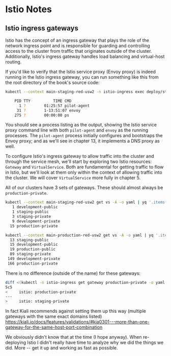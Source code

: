 # Istio Notes

## Istio ingress gateways

Istio has the concept of an ingress gateway that plays the role of the network ingress point and is responsible for guarding and controlling access to the cluster from traffic that originates outside of the cluster.
Additionally, Istio's ingress gateway handles load balancing and virtual-host routing.

If you'd like to verify that the Istio service proxy (Envoy proxy) is indeed running in the Istio ingress gateway, you can run something like this from the root directory of the book's source code:
```zsh
kubectl --context main-staging-red-usw2 -n istio-ingress exec deploy/staging-public -- ps

    PID TTY          TIME CMD
      1 ?        01:25:57 pilot-agent
     31 ?        1-13:51:07 envoy
    275 ?        00:00:00 ps
```
You should see a process listing as the output, showing the Istio service proxy command line with both `pilot-agent` and `envoy` as the running processes.
The `pilot-agent` process initially configures and bootstraps the Envoy proxy; and as we'll see in chapter 13, it implements a DNS proxy as well.

To configure Istio's ingress gateway to allow traffic into the cluster and through the service mesh, we'll start by exploring two Istio resources: `Gateway` and `VirtualService`.
Both are fundamental for getting traffic to flow in Istio, but we'll look at them only within the context of allowing traffic into the cluster.
We will cover `VirtualService` more fully in chapter 5.

All of our clusters have 3 sets of gateways.
These should almost always be `production-private`.
```zsh
kubectl --context main-staging-red-usw2 get vs -A -o yaml | yq '.items[].spec.gateways[]' | grep -oE '(production|staging|development)-(public|private)' | sort | uniq -c | sort -nk1
   1 development-public
   1 staging-public
   3 staging-private
   9 development-private
  15 production-private

kubectl --context main-production-red-usw2 get vs -A -o yaml | yq '.items[].spec.gateways[]' | grep -oE '(production|staging|development)-(public|private)' | sort | uniq -c | sort -nk1
  13 staging-public
  15 development-public
  19 production-public
  89 staging-private
 149 development-private
 166 production-private
```
There is no difference (outside of the name) for these gateways:
```zsh
diff <(kubectl -n istio-ingress get gateway production-private -o yaml | yq 'del(.metadata)') <(kubectl -n istio-ingress get gateway staging-private -o yaml | yq 'del(.metadata)')
5c5
<     istio: production-private
---
>     istio: staging-private
```
In fact Kiali recommends against setting them up this way (multiple gateways with the same exact domains listed)
https://kiali.io/docs/features/validations/#kia0301---more-than-one-gateway-for-the-same-host-port-combination

We obviously didn't know that at the time (I hope anyway).
When re-deploying Istio I didn't really have time to analyze why we did the things we did.
More -- get it up and working as fast as possible.
